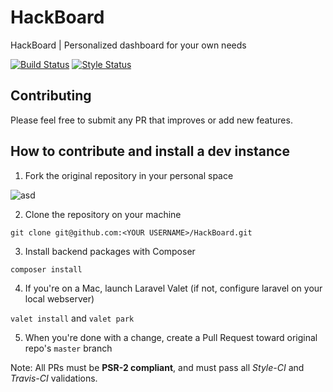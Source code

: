 # HackBoard
HackBoard | Personalized dashboard for your own needs

[![Build Status](https://travis-ci.org/SPHackers/HackBoard.svg?branch=master)](https://travis-ci.org/SPHackers/HackBoard)
[![Style Status](https://styleci.io/repos/65632396/shield)](https://styleci.io/repos/65632396/shield)

## Contributing

Please feel free to submit any PR that improves or add new features.

## How to contribute and install a dev instance
 
 1. Fork the original repository in your personal space
 
![asd](http://i.imgur.com/YwMGlwg.png)

 2. Clone the repository on your machine
  
  `git clone git@github.com:<YOUR USERNAME>/HackBoard.git`

 3. Install backend packages with Composer

  `composer install`
  
 4. If you're on a Mac, launch Laravel Valet (if not, configure laravel on your local webserver)
 
  `valet install` and `valet park`
 
 5. When you're done with a change, create a Pull Request toward original repo's `master` branch
 
Note: All PRs must be **PSR-2 compliant**, and must pass all *Style-CI* and *Travis-CI* validations.
